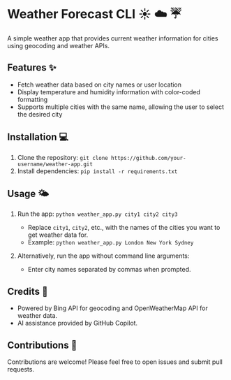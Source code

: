 # Weather Forecast CLI :sunny: :cloud: :umbrella:

A simple weather app that provides current weather information for cities using geocoding and weather APIs.

## Features :sparkles:

- Fetch weather data based on city names or user location
- Display temperature and humidity information with color-coded formatting
- Supports multiple cities with the same name, allowing the user to select the desired city


## Installation :computer:

1. Clone the repository: `git clone https://github.com/your-username/weather-app.git`
2. Install dependencies: `pip install -r requirements.txt`


## Usage :sun_behind_small_cloud:

1. Run the app: `python weather_app.py city1 city2 city3`
   - Replace `city1`, `city2`, etc., with the names of the cities you want to get weather data for.
   - Example: `python weather_app.py London New York Sydney`

2. Alternatively, run the app without command line arguments:
   - Enter city names separated by commas when prompted.


## Credits :clap:

- Powered by Bing API for geocoding and OpenWeatherMap API for weather data.
- AI assistance provided by GitHub Copilot.


## Contributions :raising_hand:

Contributions are welcome! Please feel free to open issues and submit pull requests.


